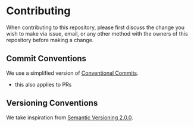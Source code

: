 # **Contributing**

When contributing to this repository, please first discuss the change you wish to make via issue,
email, or any other method with the owners of this repository before making a change.

## Commit Conventions

We use a simplified version of [Conventional Commits](https://www.conventionalcommits.org/en/v1.0.0/).

- this also applies to PRs

## Versioning Conventions

We take inspiration from [Semantic Versioning 2.0.0](https://semver.org/).
